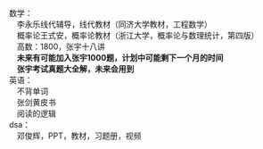 &emsp;数学：<br>
&emsp;&emsp;李永乐线代辅导，线代教材（同济大学教材，工程数学）<br>
&emsp;&emsp;概率论王式安，概率论教材（浙江大学，概率论与数理统计，第四版）<br>
&emsp;&emsp;高数：1800，张宇十八讲<br>
&emsp;&emsp;**未来有可能加入张宇1000题，计划中可能剩下一个月的时间<br>**
&emsp;&emsp;**张宇考试真题大全解，未来会用到<br>**
&emsp;英语：<br>
&emsp;&emsp;不背单词<br>
&emsp;&emsp;张剑黄皮书<br>
&emsp;&emsp;阅读的逻辑<br>
&emsp;dsa：<br>
&emsp;&emsp;邓俊辉，PPT，教材，习题册，视频
